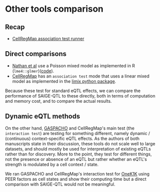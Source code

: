 # Other tools comparison

## Recap

* [CellRegMap association test runner](cellregmap_runner.py)

## Direct comparisons

* [Nathan et al](https://www.nature.com/articles/s41586-022-04713-1) use a Poisson mixed model as implemented in R (`lme4::glmer`)([code](https://github.com/immunogenomics/sceQTL/blob/main/scripts/singlecell/poisson_multivariate.R#L44-L46)).
* [CellRegMap](https://www.embopress.org/doi/full/10.15252/msb.202110663) has an `association test` mode that uses a linear mixed model as implemented in the [limix python package](https://github.com/limix/glimix-core).

Because these test for standard eQTL effects, we can compare the performance of SAIGE-QTL to these directly, both in terms of computation and memory cost, and to compare the actual results.

## Dynamic eQTL methods

On the other hand, [GASPACHO](https://www.nature.com/articles/s41588-023-01421-y) and CellRegMap's main test (the `interaction test`) are testing for something different, namely dynamic / (continuous) context-specific eQTL effects.
As the authors of both manuscripts state in their discussion, these tools do not scale well to large datasets, and should mostly be used for interpretation of existing eQTLs rather than for discovery.
More to the point, they test for different things, not the presence or absence of an eQTL but rather whether an eQTL's strength is modulated by a cell context / state.

We ran GASPACHO and CellRegMap's interaction test for [OneK1K](https://www.science.org/doi/full/10.1126/science.abf3041) using PEER factors as cell states and show their computing time but a direct comparison with SAIGE-QTL would not be meaningful.
